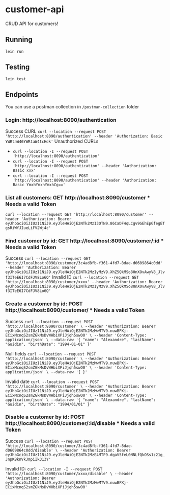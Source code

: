 # customer-api

CRUD API for customers!

## Running
 `lein run`

## Testing

`lein test`

## Endpoints

You can use a postman collection in `/postman-collection` folder

### Login: http://localhost:8090/authentication
Success CURL `curl --location --request POST 'http://localhost:8090/authentication' --header 'Authorization: Basic YWRtaW46YWRtaW4tcHdk'`
Unauthorized CURLs 
- `curl --location -I --request POST 'http://localhost:8090/authentication'`
- `curl --location -I --request POST 'http://localhost:8090/authentication' --header 'Authorization: Basic xxx'`
- `curl --location -I --request POST 'http://localhost:8090/authentication' --header 'Authorization: Basic YmxhYmxhYmxhCg=='`

### List all customers: GET http://localhost:8090/customer * Needs a valid Token
`curl --location --request GET 'http://localhost:8090/customer' --header 'Authorization: Bearer eyJhbGciOiJIUzI1NiJ9.eyJleHAiOjE2NTk2MzI3OTN9.86CaDF4qLCgv9GEhEpGfegETgsRiWYJIueLiFV2Wj4c'`

### Find customer by id: GET http://localhost:8090/customer/:id * Needs a valid Token
Success `curl --location --request GET 'http://localhost:8090/customer/3c4ad8fb-f361-4fd7-8dae-d0609864c0dd' --header 'Authorization: Bearer eyJhbGciOiJIUzI1NiJ9.eyJleHAiOjE2NTk2MzIyMzV9.XhZ5QkMSo80nXOvAwyV8_Jlvf3ITeE6I7CdFJV8Lo6Q'`
Invalid ID `curl --location --request GET 'http://localhost:8090/customer/xxxx' --header 'Authorization: Bearer eyJhbGciOiJIUzI1NiJ9.eyJleHAiOjE2NTk2MzIyMzV9.XhZ5QkMSo80nXOvAwyV8_Jlvf3ITeE6I7CdFJV8Lo6Q'`

### Create a customer by id: POST http://localhost:8090/customer/ * Needs a valid Token
Success `curl --location --request POST 'http://localhost:8090/customer' \
--header 'Authorization: Bearer eyJhbGciOiJIUzI1NiJ9.eyJleHAiOjE2NTk2MzMwMTV9.nuwBPXj-ECixMcnqS2smZGkMsDvWHbiXPiJjqh5swO0' \
--header 'Content-Type: application/json' \
--data-raw '{
"name": "Alexandre",
"lastName": "Guidin",
"birthDate": "1994-01-01"
}'`

Null fields `curl --location --request POST 'http://localhost:8090/customer' \
--header 'Authorization: Bearer eyJhbGciOiJIUzI1NiJ9.eyJleHAiOjE2NTk2MzMwMTV9.nuwBPXj-ECixMcnqS2smZGkMsDvWHbiXPiJjqh5swO0' \
--header 'Content-Type: application/json' \
--data-raw '{
}'`

Invalid date `curl --location --request POST 'http://localhost:8090/customer' \
--header 'Authorization: Bearer eyJhbGciOiJIUzI1NiJ9.eyJleHAiOjE2NTk2MzMwMTV9.nuwBPXj-ECixMcnqS2smZGkMsDvWHbiXPiJjqh5swO0' \
--header 'Content-Type: application/json' \
--data-raw '{
"name": "Alexandre",
"lastName": "Guidin",
"birthDate": "1994/01/01"
}'`

### Disable a customer by id: POST http://localhost:8090/customer/:id/disable * Needs a valid Token
Success `curl --location --request POST 'http://localhost:8090/customer/3c4ad8fb-f361-4fd7-8dae-d0609864c0dd/disable' \
--header 'Authorization: Bearer eyJhbGciOiJIUzI1NiJ9.eyJleHAiOjE2NTk2MzE4MTF9.dgaV5feL0NNLfQkOSs1z21g_JnpKBknVkJmpiIk313Y'`

Invalid ID: `curl --location -I --request POST 'http://localhost:8090/customer/xxxx/disable' \
--header 'Authorization: Bearer eyJhbGciOiJIUzI1NiJ9.eyJleHAiOjE2NTk2MzMwMTV9.nuwBPXj-ECixMcnqS2smZGkMsDvWHbiXPiJjqh5swO0'`